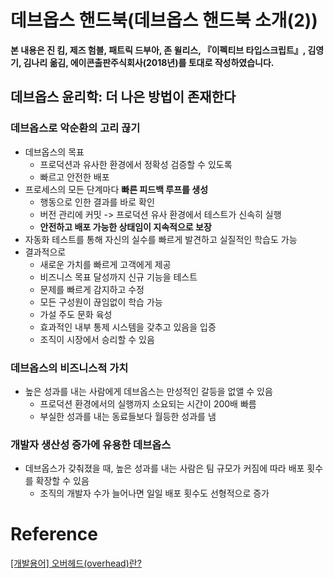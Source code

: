 # 데브옵스 핸드북(데브옵스 핸드북 소개(2))

**본 내용은 진 킴, 제즈 험블, 패트릭 드부아, 존 윌리스, 『이펙티브 타입스크립트』, 김영기, 김나리 옮김, 에이콘출판주식회사(2018년)를 토대로 작성하였습니다.**



## 데브옵스 윤리학: 더 나은 방법이 존재한다

### 데브옵스로 악순환의 고리 끊기

* 데브옵스의 목표
  * 프로덕션과 유사한 환경에서 정확성 검증할 수 있도록
  * 빠르고 안전한 배포
* 프로세스의 모든 단계마다 **빠른 피드백 루프를 생성**
  * 행동으로 인한 결과를 바로 확인
  * 버전 관리에 커밋 -> 프로덕션 유사 환경에서 테스트가 신속히 실행
  * **안전하고 배포 가능한 상태임이 지속적으로 보장**
* 자동화 테스트를 통해 자신의 실수를 빠르게 발견하고 실질적인 학습도 가능
* 결과적으로
  * 새로운 가치를 빠르게 고객에게 제공
  * 비즈니스 목표 달성까지 신규 기능을 테스트
  * 문제를 빠르게 감지하고 수정
  * 모든 구성원이 끊임없이 학습 가능
  * 가설 주도 문화 육성
  * 효과적인 내부 통제 시스템을 갖추고 있음을 입증
  * 조직이 시장에서 승리할 수 있음



### 데브옵스의 비즈니스적 가치

* 높은 성과를 내는 사람에게 데브옵스는 만성적인 갈등을 없앨 수 있음
  * 프로덕션 환경에서의 실행까지 소요되는 시간이 200배 빠름
  * 부실한 성과를 내는 동료들보다 월등한 성과를 냄



### 개발자 생산성 증가에 유용한 데브옵스

* 데브옵스가 갖춰졌을 때, 높은 성과를 내는 사람은 팀 규모가 커짐에 따라 배포 횟수를 확장할 수 있음
  * 조직의 개발자 수가 늘어나면 일일 배포 횟수도 선형적으로 증가

# Reference

[[개발용어] 오버헤드(overhead)란?](https://donggu1105.tistory.com/175)